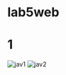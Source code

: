 # lab5web
# 1
![jav1](https://github.com/user-attachments/assets/8d2da1da-d233-419e-8220-e50a64c95ebb)
![jav2](https://github.com/user-attachments/assets/903bc999-159a-4f98-8e11-fd70720605e7)
